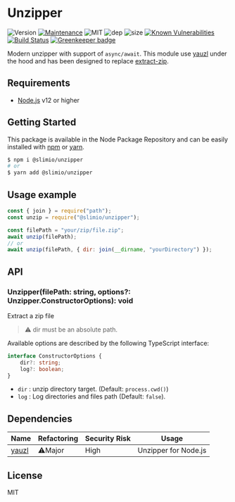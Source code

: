 # Unzipper
![Version](https://img.shields.io/badge/dynamic/json.svg?url=https://raw.githubusercontent.com/SlimIO/unzipper/master/package.json?token=Aeue0P3eryCYRikk9tHZScyXOpqtMvFIks5ca-XwwA%3D%3D&query=$.version&label=Version)
[![Maintenance](https://img.shields.io/badge/Maintained%3F-yes-green.svg)](https://github.com/SlimIO/unzipper/commit-activity)
![MIT](https://img.shields.io/github/license/mashape/apistatus.svg)
![dep](https://img.shields.io/david/SlimIO/unzipper.svg)
![size](https://img.shields.io/bundlephobia/min/@slimio/unzipper.svg)
[![Known Vulnerabilities](https://snyk.io/test/github/SlimIO/unzipper/badge.svg?targetFile=package.json)](https://snyk.io/test/github/SlimIO/unzipper?targetFile=package.json)
[![Build Status](https://travis-ci.com/SlimIO/unzipper.svg?branch=master)](https://travis-ci.com/SlimIO/unzipper)
[![Greenkeeper badge](https://badges.greenkeeper.io/SlimIO/unzipper.svg)](https://greenkeeper.io/)

Modern unzipper with support of `async/await`. This module use [yauzl](https://github.com/thejoshwolfe/yauzl) under the hood and has been designed to replace [extract-zip](https://github.com/maxogden/extract-zip#readme).

## Requirements
- [Node.js](https://nodejs.org/en/) v12 or higher

## Getting Started

This package is available in the Node Package Repository and can be easily installed with [npm](https://docs.npmjs.com/getting-started/what-is-npm) or [yarn](https://yarnpkg.com).

```bash
$ npm i @slimio/unzipper
# or
$ yarn add @slimio/unzipper
```

## Usage example
```js
const { join } = require("path");
const unzip = require("@slimio/unzipper");

const filePath = "your/zip/file.zip";
await unzip(filePath);
// or
await unzip(filePath, { dir: join(__dirname, "yourDirectory") });
```

## API

### Unzipper(filePath: string, options?: Unzipper.ConstructorOptions): void

Extract a zip file

> ⚠️ dir must be an absolute path.

Available options are described by the following TypeScript interface:
```ts
interface ConstructorOptions {
    dir?: string;
    log?: boolean;
}
```

- `dir` : unzip directory target. (Default: `process.cwd()`)
- `log` : Log directories and files path (Default: `false`).

## Dependencies

|Name|Refactoring|Security Risk|Usage|
|---|---|---|---|
|[yauzl](https://github.com/thejoshwolfe/yauzl)|⚠️Major|High|Unzipper for Node.js|

## License
MIT
